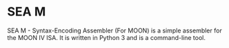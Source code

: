 # SEA M

SEA M - Syntax-Encoding Assembler (For MOON) is a simple assembler for the MOON IV ISA. It is written in Python 3 and is a command-line tool.
